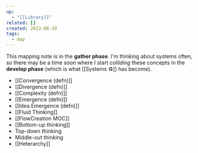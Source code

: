 ```yaml
---
up:
  - "[[Library]]"
related: []
created: 2023-08-19
tags:
  - map
---
```


This mapping note is in the **gather phase**. I'm thinking about systems often, so there may be a time soon where I start *colliding* these concepts in the **develop phase** (which is what [[Systems ♻️]] has become).

- [[Convergence (defn)]]
- [[Divergence (defn)]]
- [[Complexity (defn)]]
- [[Emergence (defn)]]
- [[Idea Emergence (defn)]]
- [[Fluid Thinking]]
- [[FlowCreation MOC]]
- [[Bottom-up thinking]]
- Top-down thinking
- Middle-out thinking
- [[Heterarchy]]


